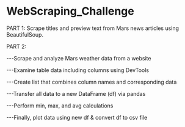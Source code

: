 # WebScraping_Challenge



PART 1: Scrape titles and preview text from Mars news articles using BeautifulSoup.

PART 2: 

---Scrape and analyze Mars weather data from a website

---Examine table data including columns using DevTools

---Create list that combines column names and corresponding data

---Transfer all data to a new DataFrame (df) via pandas

---Perform min, max, and avg calculations

---Finally, plot data using new df & convert df to csv file
